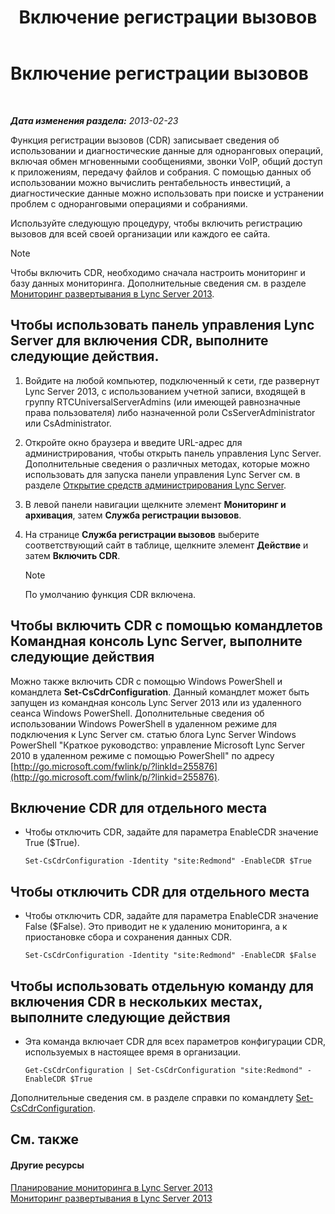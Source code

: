 ﻿---
title: Включение регистрации вызовов
TOCTitle: Включение регистрации вызовов
ms:assetid: 3b28e432-596f-45a5-a070-577d6fa748d9
ms:mtpsurl: https://technet.microsoft.com/ru-ru/library/Gg520980(v=OCS.15)
ms:contentKeyID: 49309504
ms.date: 05/19/2016
mtps_version: v=OCS.15
ms.translationtype: HT
---

# Включение регистрации вызовов

 

_**Дата изменения раздела:** 2013-02-23_

Функция регистрации вызовов (CDR) записывает сведения об использовании и диагностические данные для одноранговых операций, включая обмен мгновенными сообщениями, звонки VoIP, общий доступ к приложениям, передачу файлов и собрания. С помощью данных об использовании можно вычислить рентабельность инвестиций, а диагностические данные можно использовать при поиске и устранении проблем с одноранговыми операциями и собраниями.

Используйте следующую процедуру, чтобы включить регистрацию вызовов для всей своей организации или каждого ее сайта.

> [!note]  
> Чтобы включить CDR, необходимо сначала настроить мониторинг и базу данных мониторинга. Дополнительные сведения см. в разделе <a href="lync-server-2013-deploying-monitoring.md">Мониторинг развертывания в Lync Server 2013</a>.

## Чтобы использовать панель управления Lync Server для включения CDR, выполните следующие действия.

1.  Войдите на любой компьютер, подключенный к сети, где развернут Lync Server 2013, с использованием учетной записи, входящей в группу RTCUniversalServerAdmins (или имеющей равнозначные права пользователя) либо назначенной роли CsServerAdministrator или CsAdministrator.

2.  Откройте окно браузера и введите URL-адрес для администрирования, чтобы открыть панель управления Lync Server. Дополнительные сведения о различных методах, которые можно использовать для запуска панели управления Lync Server см. в разделе [Открытие средств администрирования Lync Server](lync-server-2013-open-lync-server-administrative-tools.md).

3.  В левой панели навигации щелкните элемент **Мониторинг и архивация**, затем **Служба регистрации вызовов**.

4.  На странице **Служба регистрации вызовов** выберите соответствующий сайт в таблице, щелкните элемент **Действие** и затем **Включить CDR**.
    
    > [!note]  
    > По умолчанию функция CDR включена.

## Чтобы включить CDR с помощью командлетов Командная консоль Lync Server, выполните следующие действия

Можно также включить CDR с помощью Windows PowerShell и командлета **Set-CsCdrConfiguration**. Данный командлет может быть запущен из командная консоль Lync Server 2013 или из удаленного сеанса Windows PowerShell. Дополнительные сведения об использовании Windows PowerShell в удаленном режиме для подключения к Lync Server см. статью блога Lync Server Windows PowerShell "Краткое руководство: управление Microsoft Lync Server 2010 в удаленном режиме с помощью PowerShell" по адресу [http://go.microsoft.com/fwlink/p/?linkId=255876](http://go.microsoft.com/fwlink/p/?linkid=255876).

## Включение CDR для отдельного места

  - Чтобы отключить CDR, задайте для параметра EnableCDR значение True ($True).
    
        Set-CsCdrConfiguration -Identity "site:Redmond" -EnableCDR $True

## Чтобы отключить CDR для отдельного места

  - Чтобы отключить CDR, задайте для параметра EnableCDR значение False ($False). Это приводит не к удалению мониторинга, а к приостановке сбора и сохранения данных CDR.
    
        Set-CsCdrConfiguration -Identity "site:Redmond" -EnableCDR $False

## Чтобы использовать отдельную команду для включения CDR в нескольких местах, выполните следующие действия

  - Эта команда включает CDR для всех параметров конфигурации CDR, используемых в настоящее время в организации.
    
        Get-CsCdrConfiguration | Set-CsCdrConfiguration "site:Redmond" -EnableCDR $True

Дополнительные сведения см. в разделе справки по командлету [Set-CsCdrConfiguration](https://docs.microsoft.com/en-us/powershell/module/skype/Set-CsCdrConfiguration).

## См. также

#### Другие ресурсы

[Планирование мониторинга в Lync Server 2013](lync-server-2013-planning-for-monitoring.md)  
[Мониторинг развертывания в Lync Server 2013](lync-server-2013-deploying-monitoring.md)

